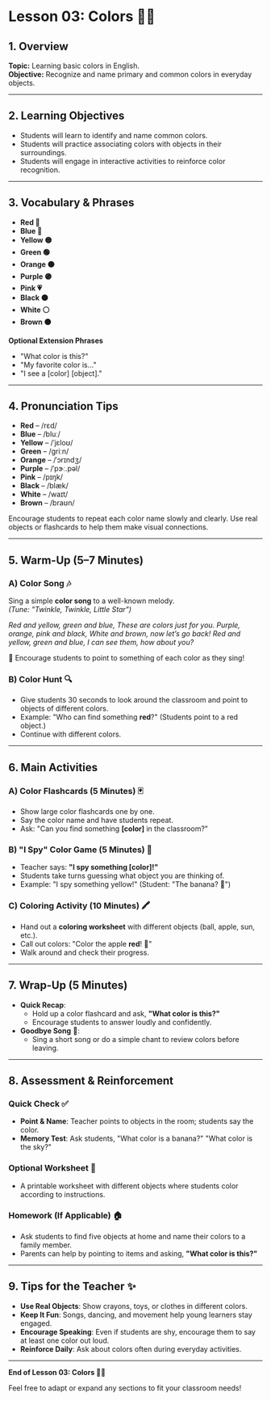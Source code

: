 # Lesson 03: Colors 🎨🌈  

## 1. Overview  
**Topic:** Learning basic colors in English.  
**Objective:** Recognize and name primary and common colors in everyday objects.  

---

## 2. Learning Objectives  
- Students will learn to identify and name common colors.  
- Students will practice associating colors with objects in their surroundings.  
- Students will engage in interactive activities to reinforce color recognition.  

---

## 3. Vocabulary & Phrases  
- **Red 🔴**  
- **Blue 🔵**  
- **Yellow 🟡**  
- **Green 🟢**  
- **Orange 🟠**  
- **Purple 🟣**  
- **Pink 💗**  
- **Black ⚫**  
- **White ⚪**  
- **Brown 🟤**  

**Optional Extension Phrases**  
- "What color is this?"  
- "My favorite color is..."  
- "I see a [color] [object]."  

---

## 4. Pronunciation Tips  
- **Red** – /rɛd/  
- **Blue** – /bluː/  
- **Yellow** – /ˈjɛloʊ/  
- **Green** – /ɡriːn/  
- **Orange** – /ˈɔrɪndʒ/  
- **Purple** – /ˈpɝː.pəl/  
- **Pink** – /pɪŋk/  
- **Black** – /blæk/  
- **White** – /waɪt/  
- **Brown** – /braʊn/  

Encourage students to repeat each color name slowly and clearly. Use real objects or flashcards to help them make visual connections.

---

## 5. Warm-Up (5–7 Minutes)  

### A) Color Song 🎶  
Sing a simple **color song** to a well-known melody.  
_(Tune: "Twinkle, Twinkle, Little Star")_  

*Red and yellow, green and blue,
These are colors just for you.
Purple, orange, pink and black,
White and brown, now let’s go back!
Red and yellow, green and blue,
I can see them, how about you?*

🎤 Encourage students to point to something of each color as they sing!  

### B) Color Hunt 🔍  
- Give students 30 seconds to look around the classroom and point to objects of different colors.  
- Example: "Who can find something **red**?" (Students point to a red object.)  
- Continue with different colors.  

---

## 6. Main Activities  

### A) Color Flashcards (5 Minutes) 🃏  
- Show large color flashcards one by one.  
- Say the color name and have students repeat.  
- Ask: "Can you find something **[color]** in the classroom?"  

### B) "I Spy" Color Game (5 Minutes) 👀  
- Teacher says: **"I spy something [color]!"**  
- Students take turns guessing what object you are thinking of.  
- Example: "I spy something yellow!" (Student: "The banana? 🍌")  

### C) Coloring Activity (10 Minutes) 🖍️  
- Hand out a **coloring worksheet** with different objects (ball, apple, sun, etc.).  
- Call out colors: "Color the apple **red**! 🍎"  
- Walk around and check their progress.  

---

## 7. Wrap-Up (5 Minutes)  
- **Quick Recap**:  
  - Hold up a color flashcard and ask, **"What color is this?"**  
  - Encourage students to answer loudly and confidently.  
- **Goodbye Song** 🎵:  
  - Sing a short song or do a simple chant to review colors before leaving.  

---

## 8. Assessment & Reinforcement  

### Quick Check ✅  
- **Point & Name**: Teacher points to objects in the room; students say the color.  
- **Memory Test**: Ask students, "What color is a banana?" "What color is the sky?"  

### Optional Worksheet 📄  
- A printable worksheet with different objects where students color according to instructions.  

### Homework (If Applicable) 🏠  
- Ask students to find five objects at home and name their colors to a family member.  
- Parents can help by pointing to items and asking, **"What color is this?"**  

---

## 9. Tips for the Teacher ✨  
- **Use Real Objects**: Show crayons, toys, or clothes in different colors.  
- **Keep It Fun**: Songs, dancing, and movement help young learners stay engaged.  
- **Encourage Speaking**: Even if students are shy, encourage them to say at least one color out loud.  
- **Reinforce Daily**: Ask about colors often during everyday activities.  

---

**End of Lesson 03: Colors 🎨🌈**  

Feel free to adapt or expand any sections to fit your classroom needs!  
